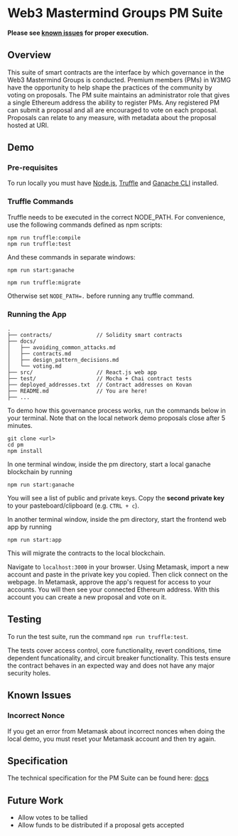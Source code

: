 # Web3 Mastermind Groups PM Suite

**Please see [known issues](#known-issues) for proper execution.**

## Overview

This suite of smart contracts are the interface by which governance in the Web3 Mastermind Groups is conducted. Premium members (PMs) in W3MG have the opportunity to help shape the practices of the community by voting on proposals. The PM suite maintains an administrator role that gives a single Ethereum address the ability to register PMs. Any registered PM can submit a proposal and all are encouraged to vote on each proposal. Proposals can relate to any measure, with metadata about the proposal hosted at URI.

## Demo

### Pre-requisites
To run locally you must have [Node.js](https://nodejs.org/en/), [Truffle](https://github.com/trufflesuite/truffle) and [Ganache CLI](https://github.com/trufflesuite/ganache-cli) installed.

### Truffle Commands
Truffle needs to be executed in the correct NODE_PATH. For convenience, use the following commands defined as npm scripts:
```
npm run truffle:compile
npm run truffle:test
```

And these commands in separate windows:

```
npm run start:ganache
```
```
npm run truffle:migrate
```

Otherwise set `NODE_PATH=.` before running any truffle command.

### Running the App

```
.
├── contracts/              // Solidity smart contracts
├── docs/
│   ├── avoiding_common_attacks.md
│   ├── contracts.md
│   ├── design_pattern_decisions.md
│   └── voting.md
├── src/                    // React.js web app
├── test/                   // Mocha + Chai contract tests
├── deployed_addresses.txt  // Contract addresses on Kovan
├── README.md               // You are here!
├── ...
```

To demo how this governance process works, run the commands below in your terminal.
Note that on the local network demo proposals close after 5 minutes.

```
git clone <url>
cd pm
npm install
```

In one terminal window, inside the pm directory, start a local ganache blockchain by running

```
npm run start:ganache
```

You will see a list of public and private keys.
Copy the __second private key__ to your pasteboard/clipboard (e.g. `CTRL + c`).

In another terminal window, inside the pm directory, start the frontend web app by running

```
npm run start:app
```
This will migrate the contracts to the local blockchain. 

Navigate to `localhost:3000` in your browser. Using Metamask, import a new account and paste in the private key you copied. Then click connect on the webpage. In Metamask, approve the app's request for access to your accounts. You will then see your connected Ethereum address.
With this account you can create a new proposal and vote on it.

## Testing

To run the test suite, run the command `npm run truffle:test`.

The tests cover access control, core functionality, revert conditions, time dependent funcationality, and circuit breaker functionality. This tests ensure the contract behaves in an expected way and does not have any major security holes.

## Known Issues
### Incorrect Nonce
If you get an error from Metamask about incorrect nonces when doing the local demo, you must reset your Metamask account and then try again.

## Specification

The technical specification for the PM Suite can be found here: [docs](./docs)

## Future Work

- Allow votes to be tallied
- Allow funds to be distributed if a proposal gets accepted
